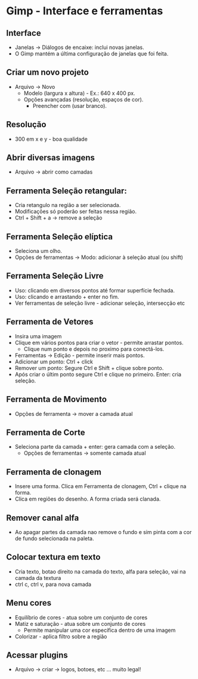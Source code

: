 # Gimp - Interface e ferramentas

## Interface

- Janelas -> Diálogos de encaixe: inclui novas janelas. 
- O Gimp mantém a última configuração de janelas que foi feita.

## Criar um novo projeto

- Arquivo -> Novo
	- Modelo (largura x altura) - Ex.: 640 x 400 px.
	- Opções avançadas (resolução, espaços de cor).
		- Preencher com (usar branco).

## Resolução

- 300 em x e y - boa qualidade

## Abrir diversas imagens

- Arquivo -> abrir como camadas

## Ferramenta Seleção retangular: 

- Cria retangulo na região a ser selecionada.
- Modificações só poderão ser feitas nessa região.
- Ctrl + Shift + a -> remove a seleção

## Ferramenta Seleção elíptica

- Seleciona um olho. 
- Opções de ferramentas -> Modo: adicionar à seleção atual (ou shift)

## Ferramenta Seleção Livre

- Uso: clicando em diversos pontos até formar superfície fechada.
- Uso: clicando e arrastando + enter no fim.
- Ver ferramentas de seleção livre - adicionar seleção, intersecção etc

## Ferramenta de Vetores

- Insira uma imagem
- Clique em vários pontos para criar o vetor - permite arrastar pontos.
	- Clique num ponto e depois no proximo para conectá-los.
- Ferramentas -> Edição - permite inserir mais pontos.
- Adicionar um ponto: Ctrl + click
- Remover um ponto: Segure Ctrl e Shift + clique sobre ponto.
- Após criar o últim ponto segure Ctrl e clique no primeiro. Enter: cria seleção.

## Ferramenta de Movimento

- Opções de ferramenta -> mover a camada atual

## Ferramenta de Corte

- Seleciona parte da camada + enter: gera camada com a seleção.
	- Opções de ferramentas -> somente camada atual

## Ferramenta de clonagem

- Insere uma forma. Clica em Ferramenta de clonagem, Ctrl + clique na forma.
- Clica em regiões do desenho. A forma criada será clanada.

## Remover canal alfa

- Ao apagar partes da camada nao remove o fundo e sim pinta com a cor de fundo selecionada na paleta.

## Colocar textura em texto

- Cria texto, botao direito na camada do texto, alfa para seleção, vai na camada da textura
- ctrl c, ctrl v, para nova camada 

## Menu cores

- Equilíbrio de cores - atua sobre um conjunto de cores
- Matiz e saturação - atua sobre um conjunto de cores
	- Permite manipular uma cor específica dentro de uma imagem
- Colorizar - aplica filtro sobre a região

## Acessar plugins

- Arquivo -> criar -> logos, botoes, etc ... muito legal!